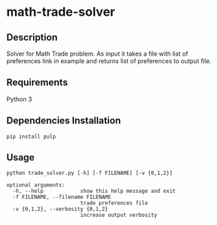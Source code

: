 # math-trade-solver

## Description

Solver for Math Trade problem. As input it takes a file with list of preferences link in example
and returns list of preferences to output file.

## Requirements

Python 3

## Dependencies Installation

```
pip install pulp
```

## Usage

```
python trade_solver.py [-h] [-f FILENAME] [-v {0,1,2}]

optional arguments:
  -h, --help            show this help message and exit
  -f FILENAME, --filename FILENAME
                        trade preferences file
  -v {0,1,2}, --verbosity {0,1,2}
                        increase output verbosity
```
